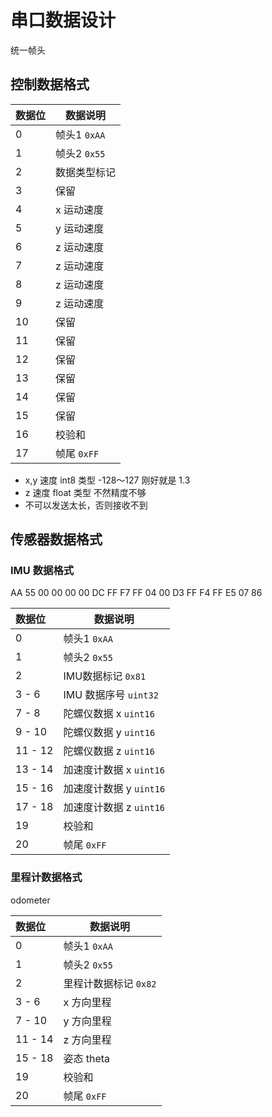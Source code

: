 

# 串口数据设计

统一帧头 

## 控制数据格式


| 数据位 | 数据说明     |
| :----- | ------------ |
| 0      | 帧头1 `0xAA` |
| 1      | 帧头2 `0x55` |
| 2      | 数据类型标记 |
| 3      | 保留         |
| 4      | x 运动速度   |
| 5      | y 运动速度   |
| 6      | z 运动速度   |
| 7      | z 运动速度   |
| 8      | z 运动速度   |
| 9      | z 运动速度   |
| 10     | 保留         |
| 11     | 保留         |
| 12     | 保留         |
| 13     | 保留         |
| 14     | 保留         |
| 15     | 保留         |
| 16     | 校验和       |
| 17     | 帧尾 `0xFF`  |
- x,y 速度  int8 类型 -128～127 刚好就是 1.3
- z 速度 float 类型 不然精度不够
- 不可以发送太长，否则接收不到


## 传感器数据格式


### IMU 数据格式

AA 55 
00 00 00 00 
DC FF F7 FF 04 00 
D3 FF F4 FF E5 07 
86 

| 数据位  | 数据说明                |
| :------ | ----------------------- |
| 0       | 帧头1 `0xAA`            |
| 1       | 帧头2 `0x55`            |
| 2       | IMU数据标记 `0x81`      |
| 3 - 6   | IMU 数据序号 `uint32`   |
| 7 - 8   | 陀螺仪数据 x `uint16`   |
| 9 - 10  | 陀螺仪数据 y `uint16`   |
| 11 - 12 | 陀螺仪数据 z `uint16`   |
| 13 - 14 | 加速度计数据 x `uint16` |
| 15 - 16 | 加速度计数据 y `uint16` |
| 17 - 18 | 加速度计数据 z `uint16` |
| 19      | 校验和                  |
| 20      | 帧尾 `0xFF`             |


### 里程计数据格式

odometer

| 数据位  | 数据说明              |
| :------ | --------------------- |
| 0       | 帧头1 `0xAA`          |
| 1       | 帧头2 `0x55`          |
| 2       | 里程计数据标记 `0x82` |
| 3 - 6   | x 方向里程            |
| 7 - 10  | y 方向里程            |
| 11 - 14 | z 方向里程            |
| 15 - 18 | 姿态 theta            |
| 19      | 校验和                |
| 20      | 帧尾 `0xFF`           |

